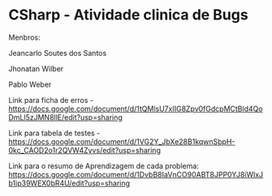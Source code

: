 # CSharp - Atividade clinica de Bugs
Menbros:

Jeancarlo Soutes dos Santos

Jhonatan Wilber

Pablo Weber


Link para ficha de erros - https://docs.google.com/document/d/1tQMlsU7xIIG8Zpv0fGdcpMCtBld4QoDmLl5zJMN8llE/edit?usp=sharing

Link para tabela de testes - https://docs.google.com/document/d/1VG2Y_JbXe28B1kqwnSbpH-0kc_CAOD2o1r2QVW4Zyvs/edit?usp=sharing

Link para o resumo de Aprendizagem de cada problema: https://docs.google.com/document/d/1DvbB8IaVnCO90ABT8JPP0YJ8iWlxJb1ip39WEX0bR4U/edit?usp=sharing
